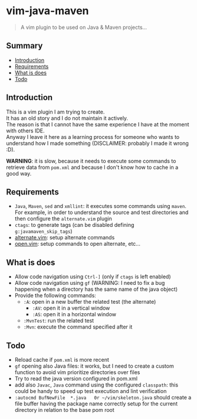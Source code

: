 # vim-java-maven
> A vim plugin to be used on Java &amp; Maven projects...

## Summary

  * [Introduction](#intro)
  * [Requirements](#req)
  * [What is does](#what-it-does)
  * [Todo](#todo)


## <a name="intro"></a>Introduction

This is a vim plugin I am trying to create.  
It has an old story and I do not maintain it actively.  
The reason is that I cannot have the same experience I have at the moment with others IDE.  
Anyway I leave it here as a learning process for someone who wants to understand how I made 
something (DISCLAIMER: probably I made it wrong :D).

**WARNING**: it is slow, because it needs to execute some commands to retrieve data from `pom.xml`
and because I don't know how to cache in a good way.

## <a name="req"></a>Requirements

  * `Java`, `Maven`, `sed` and `xmllint`: it executes some commands using `maven`. For example, in order to understand
    the source and test directories and then configure the `alternate.vim` plugin
  * `ctags`: to generate tags (can be disabled defining `g:javamaven_skip_tags`)
  * [alternate.vim](https://github.com/compactcode/alternate.vim): setup alternate commands
  * [open.vim](https://github.com/compactcode/open.vim): setup commands to open alternate, etc...


## <a name="what-it-does"></a>What is does

  * Allow code navigation using `Ctrl-]` (only if `ctags` is left enabled)
  * Allow code navigation using `gf` (WARNING: I need to fix a bug happening when a directory has the same name of the java object)
  * Provide the following commands:
	  * `:A`: open in a new buffer the related test (the alternate)
		* `:AV`: open it in a vertical window
		* `:AS`: open it in a horizontal window
	  * `:MvnTest`: run the related test
	  * `:Mvn`: execute the command specified after it


## <a name="todo"></a>Todo

  * Reload cache if `pom.xml` is more recent
  * `gf` opening also Java files: it works, but I need to create a custom function to avoid
    vim prioritize directories over files
  * Try to read the java version configured in pom.xml
  * add also `Javac`, `Java` command using the configured `classpath`: this could be handy 
    to speed up test execution and lint verification
  * `:autocmd BufNewFile  *.java   0r ~/vim/skeleton.java` should create a file buffer having
    the package name correctly setup for the current directory in relation to the base pom root
